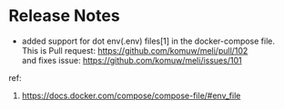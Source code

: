 # Release Notes

- added support for dot env(.env) files[1] in the docker-compose file.           
This is Pull request: https://github.com/komuw/meli/pull/102        
and fixes issue: https://github.com/komuw/meli/issues/101


ref:          
1. https://docs.docker.com/compose/compose-file/#env_file